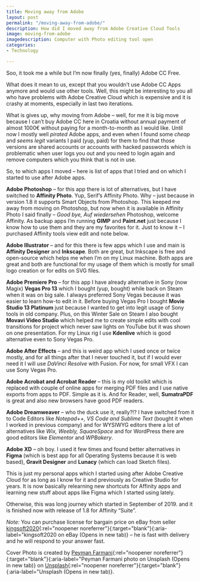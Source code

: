 ```yaml
---
title: Moving away from Adobe
layout: post
permalink: "/moving-away-from-adobe/"
description: How did I moved away from Adobe Creative Cloud Tools
image: moving-from-adobe
imagedescription: Computer with Photo editing tool open
categories:
- Technology

---
```

Soo, it took me a while but I’m now finally (yes, finally) Adobe CC Free.

What does it mean to us, except that you wouldn’t use Adobe CC Apps anymore and would use other tools. Well, this might be interesting to you all who have problems with Adobe Creative Cloud which is expensive and it is crashy at moments, especially in last two iterations.

What is gives up, why moving from Adobe – well, for me it is big move because I can’t buy Adobe CC here in Croatia without annual payment of almost 1000€ without paying for a month-to-month as I would like. Until now I mostly well *pirated* Adobe apps, and even when I found some *cheap* and *seems legit* variants I paid (yup, paid) for them to find that those versions are shared accounts or accounts with hacked passwords which is problematic when user logs you out and you need to login again and remove computers which you think that is not in use.

So, to which apps I moved – here is list of apps that I tried and on which I started to use after Adobe apps.

**Adobe Photoshop** – for this app there is lot of alternatives, but I have switched to **Affinity Photo**. Yup, Serif’s Affinity Photo. Why – just because in version 1.8 it supports Smart Objects from Photoshop. This keeped me away from moving on Photoshop, but now when it is available in Affinity Photo I said finally – *Good bye, Auf wiedersehen* Photoshop, welcome Affinity. As backup apps I’m running **GIMP** and **Paint.net** just because I know how to use them and they are my favorites for it. Just to know it – I purchased Affinity tools view edit and note below.

**Adobe Illustrator** – and for this there is few apps which I use and main is **Affinity Designer** and **Inkscape**. Both are great, but Inkscape is free and open-source which helps me when I’m on my Linux machine. Both apps are great and both are functional for my usage of them which is mostly for small logo creation or for edits on SVG files.

**Adobe Premiere Pro** – for this app I have already alternative in Sony (now Magix) **Vegas Pro 13** which I bought (yup, bought) while back on Steam when it was on big sale. I always preferred Sony Vegas because it was easier to learn how-to edit in it. Before buying Vegas Pro I bought **Movie Studio 13 Platinum** just because I wanted to get into legit usage of Sony tools in old company. Plus, on this Winter Sale on Steam I also bought **Movavi Video Studio** which helped me to create simple edits with cool transitions for project which never saw lights on YouTube but it was shown on one presentation. For my Linux rig I use **Kdenlive** which is good alternative even to Sony Vegas Pro.

**Adobe After Effects** – and this is weird app which I used once or twice mostly, and for all things after that I never touched it, but if I would ever need it I will use *DaVinci Resolve* with Fusion. For now, for small VFX I can use Sony Vegas Pro.

**Adobe Acrobat and Acrobat Reader** – this is my old toolkit which is replaced with couple of online apps for merging PDF files and I use native exports from apps to PDF. Simple as it is. And for Reader, well, **SumatraPDF** is great and also new browsers have good PDF readers.

**Adobe Dreamweaver** – who the duck use it, really?!? I have switched from it to Code Editors like *Notepad++, VS Code and Sublime Text* (bought it when I worked in previous company) and for WYSIWYG editors there a lot of alternatives like *Wix, Weebly, SquareSpace* and for WordPress there are good editors like *Elementor* and *WPBakery*.

**Adobe XD** – oh boy. I used it few times and found better alternatives in **Figma** (which is best app for all Operating Systems because it is web based), **Gravit Designer** and **Lunacy** (which can load Sketch files).

This is just my personal apps which I started using after Adobe Creative Cloud for as long as I know for it and previously as Creative Studio for years. It is now basically relearning new shortcuts for Affinity apps and learning new stuff about apps like Figma which I started using lately.

Otherwise, this was long journey which started in September of 2019. and it is finished now with release of 1.8 for Affinity “Suite”.

*Note:* You can purchase license for bargain price on eBay from seller [kingsoft2020](https://www.ebay.com/usr/kingsoft2020){:rel="noopener noreferrer"}{:target="blank"}{:aria-label="kingsoft2020 on eBay (Opens in new tab)} – he is fast with delivery and he will respond to your answer fast.

Cover Photo is created by [Peyman Farmani](https://unsplash.com/@peymanfarmani?utm_source=unsplash&utm_medium=referral&utm_content=creditCopyText){:rel="noopener noreferrer"}{:target="blank"}{:aria-label="Peyman Farmani photo on Unsplash (Opens in new tab)} on [Unsplash](https://unsplash.com/s/photos/photoshop-cc?utm_source=unsplash&utm_medium=referral&utm_content=creditCopyText){:rel="noopener noreferrer"}{:target="blank"}{:aria-label="Unsplash (Opens in new tab)}.